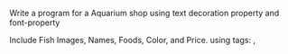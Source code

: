 Write a program for a Aquarium shop using text decoration property and font-property

Include Fish Images, Names, Foods, Color, and Price. 
using tags: <img>, <p></p>
